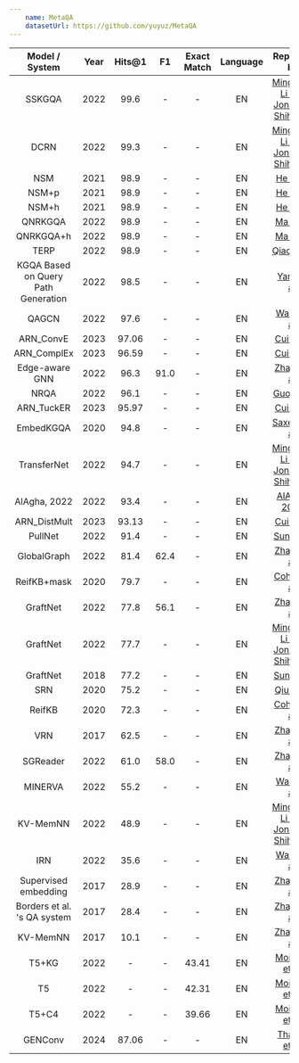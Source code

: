 ```yaml
---
    name: MetaQA
    datasetUrl: https://github.com/yuyuz/MetaQA
---
```


|           Model / System            | Year | Hits@1 |  F1  | Exact Match  | Language |                                       Reported by                                       |
|:-----------------------------------:|:----:|:------:|:----:|:------------:|:--------:|:---------------------------------------------------------------------------------------:|
|               SSKGQA                | 2022 |  99.6  |  -   |      -       |    EN    | [Mingchen Li and Jonathan Shihao Ji](https://arxiv.org/pdf/2204.10194.pdf) |
|                DCRN                 | 2022 |  99.3  |  -   |      -       |    EN    | [Mingchen Li and Jonathan Shihao Ji](https://arxiv.org/pdf/2204.10194.pdf) |
|                 NSM                 | 2021 |  98.9  |  -   |      -       |    EN    |             [He et al.](https://arxiv.org/pdf/2101.03737.pdf)              |
|                NSM+p                | 2021 |  98.9  |  -   |      -       |    EN    |        [He et al.](https://arxiv.org/pdf/2101.03737.pdf)              |
|                NSM+h                | 2021 |  98.9  |  -   |      -       |    EN    |             [He et al.](https://arxiv.org/pdf/2101.03737.pdf)              |
|               QNRKGQA               | 2022 |  98.9  |  -   |      -       |    EN    |    [Ma et al.](https://link.springer.com/chapter/10.1007/978-3-031-10983-6_11)     |
|              QNRKGQA+h              | 2022 |  98.9  |  -   |      -       |    EN    |    [Ma et al.](https://link.springer.com/chapter/10.1007/978-3-031-10983-6_11)     |
|                TERP                 | 2022 |  98.9  |  -   |      -       |    EN    |           [Qiao et al.](https://aclanthology.org/2022.coling-1.156.pdf)            |
| KGQA Based on Query Path Generation | 2022 |  98.5  |  -   |      -       |    EN    |    [Yang et al.](https://link.springer.com/chapter/10.1007/978-3-031-10983-6_12)|
|                QAGCN                | 2022 |  97.6  |  -   |      -       |    EN    |       [Wang et al.](https://arxiv.org/pdf/2206.01818.pdf)             |
|              ARN_ConvE              | 2023 | 97.06  |  -   |      -      |    EN    |                 [Cui et al.](https://www.sciencedirect.com/science/article/abs/pii/S0020025522013317)                  |
|             ARN_ComplEx             | 2023 | 96.59  |  -   |      -      |    EN    |                 [Cui et al.](https://www.sciencedirect.com/science/article/abs/pii/S0020025522013317)                  |
|           Edge-aware GNN            | 2022 |  96.3  | 91.0 |      -       |    EN    |   [Zhang et al.](https://downloads.hindawi.com/journals/cin/2022/4734179.pdf) |
|                NRQA                 | 2022 |  96.1  |  -   |      -       |    EN    | [Guo et al.](https://link.springer.com/content/pdf/10.1007/s10489-022-03927-0.pdf)  |
|               ARN_TuckER               | 2023 | 95.97  |  -   |      -      |    EN    |                 [Cui et al.](https://www.sciencedirect.com/science/article/abs/pii/S0020025522013317)                  |
|              EmbedKGQA              | 2020 |  94.8  |  -   |      -       |    EN    |      [Saxena et al.](https://aclanthology.org/2020.acl-main.412.pdf)       |
|             TransferNet             | 2022 |  94.7  |  -   |      -       |    EN    | [Mingchen Li and Jonathan Shihao Ji](https://arxiv.org/pdf/2204.10194.pdf) |
|            AlAgha, 2022             | 2022 |  93.4  |  -   |      -       |    EN    |        [AlAgha, 2022](https://ieeexplore.ieee.org/stamp/stamp.jsp?arnumber=9834917)|
|            ARN_DistMult             | 2023 | 93.13  |  -   |      -      |    EN    |                 [Cui et al.](https://www.sciencedirect.com/science/article/abs/pii/S0020025522013317)                  |
|               PullNet               | 2022 |  91.4  |  -   |      -       |    EN    |             [Sun et al.](https://arxiv.org/pdf/1904.09537.pdf)             |
|             GlobalGraph             | 2022 |  81.4  | 62.4 |      -       |    EN    |   [Zhang et al.](https://downloads.hindawi.com/journals/cin/2022/4734179.pdf) |
|             ReifKB+mask             | 2020 |  79.7  |  -   |      -       |    EN    |            [Cohen et al.](https://arxiv.org/pdf/2002.06115.pdf)            |
|              GraftNet               | 2022 |  77.8  | 56.1 |      -       |    EN    |   [Zhang et al.](https://downloads.hindawi.com/journals/cin/2022/4734179.pdf) |
|              GraftNet               | 2022 |  77.7  |  -   |      -       |    EN    | [Mingchen Li and Jonathan Shihao Ji](https://arxiv.org/pdf/2204.10194.pdf) |
|              GraftNet               | 2018 |  77.2  |  -   |      -       |    EN    |            [Sun et al.](https://aclanthology.org/D18-1455.pdf)             |
|                 SRN                 | 2020 |  75.2  |  -   |      -       |    EN    |        [Qiu et al.](https://dl.acm.org/doi/10.1145/3336191.3371812)        |
|               ReifKB                | 2020 |  72.3  |  -   |      -       |    EN    |            [Cohen et al.](https://arxiv.org/pdf/2002.06115.pdf)            |
|                 VRN                 | 2017 |  62.5  |  -   |      -       |    EN    |            [Zhang et al.](https://arxiv.org/pdf/1709.04071.pdf)            |
|              SGReader               | 2022 |  61.0  | 58.0 |      -       |    EN    |   [Zhang et al.](https://downloads.hindawi.com/journals/cin/2022/4734179.pdf) |
|               MINERVA               | 2022 |  55.2  |  -   |      -       |    EN    |            [Wang et al.](https://arxiv.org/pdf/2206.01818.pdf)             |
|              KV-MemNN               | 2022 |  48.9  |  -   |      -       |    EN    | [Mingchen Li and Jonathan Shihao Ji](https://arxiv.org/pdf/2204.10194.pdf) |
|                 IRN                 | 2022 |  35.6  |  -   |      -       |    EN    |            [Wang et al.](https://arxiv.org/pdf/2206.01818.pdf)             |
|        Supervised embedding         | 2017 |  28.9  |  -   |      -       |    EN    |            [Zhang et al.](https://arxiv.org/pdf/1709.04071.pdf)            |
|     Borders et al. 's QA system     | 2017 |  28.4  |  -   |      -       |    EN    |            [Zhang et al.](https://arxiv.org/pdf/1709.04071.pdf)            |
|              KV-MemNN               | 2017 |  10.1  |  -   |      -       |    EN    |            [Zhang et al.](https://arxiv.org/pdf/1709.04071.pdf)            |
|                T5+KG                | 2022 |   -    |  -   |    43.41     |    EN    |       [Moiseev et al.](https://arxiv.org/pdf/2205.08184.pdf)       |
|                 T5                  | 2022 |   -    |  -   |    42.31     |    EN    |       [Moiseev et al.](https://arxiv.org/pdf/2205.08184.pdf)       |
|                T5+C4                | 2022 |   -    |  -   |    39.66     |    EN    |       [Moiseev et al.](https://arxiv.org/pdf/2205.08184.pdf)       |
|               GENConv               | 2024 |   87.06    |  -   |    -    |    EN    | [Thambi et al.](https://link.springer.com/article/10.1007/s10844-023-00839-4)    |

